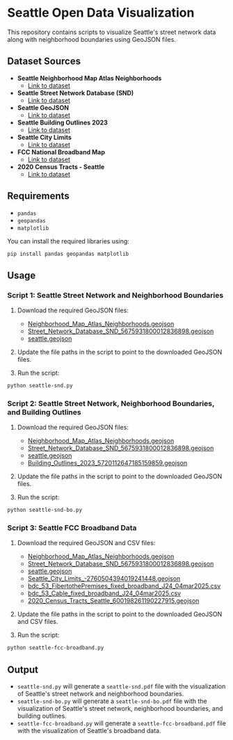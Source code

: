 # Seattle Open Data Visualization

This repository contains scripts to visualize Seattle's street network data along with neighborhood boundaries using GeoJSON files.

## Dataset Sources

- **Seattle Neighborhood Map Atlas Neighborhoods**
  - [Link to dataset](https://data-seattlecitygis.opendata.arcgis.com/datasets/SeattleCityGIS::neighborhood-map-atlas-neighborhoods)
- **Seattle Street Network Database (SND)**
  - [Link to dataset](https://data-seattlecitygis.opendata.arcgis.com/datasets/street-network-database-snd-1)
- **Seattle GeoJSON**
  - [Link to dataset](https://polygons.openstreetmap.fr/get_geojson.py?id=237385&params=0)
- **Seattle Building Outlines 2023**
  - [Link to dataset](https://data-seattlecitygis.opendata.arcgis.com/datasets/SeattleCityGIS::building-outlines-2023/about)
- **Seattle City Limits**
  - [Link to dataset](https://data-seattlecitygis.opendata.arcgis.com/maps/seattle-city-limits-2)
- **FCC National Broadband Map**
  - [Link to dataset](https://broadbandmap.fcc.gov/data-download)
- **2020 Census Tracts - Seattle**
  - [Link to dataset](https://data-seattlecitygis.opendata.arcgis.com/datasets/SeattleCityGIS::2020-census-tracts-seattle/)

## Requirements

- `pandas`
- `geopandas`
- `matplotlib`

You can install the required libraries using:
```bash
pip install pandas geopandas matplotlib
```

## Usage

### Script 1: Seattle Street Network and Neighborhood Boundaries

1. Download the required GeoJSON files:
    - [Neighborhood_Map_Atlas_Neighborhoods.geojson](https://data-seattlecitygis.opendata.arcgis.com/datasets/SeattleCityGIS::neighborhood-map-atlas-neighborhoods)
    - [Street_Network_Database_SND_5675931800012836898.geojson](https://data-seattlecitygis.opendata.arcgis.com/datasets/street-network-database-snd-1)
    - [seattle.geojson](https://polygons.openstreetmap.fr/get_geojson.py?id=237385&params=0)

2. Update the file paths in the script to point to the downloaded GeoJSON files.

3. Run the script:
```bash
python seattle-snd.py
```

### Script 2: Seattle Street Network, Neighborhood Boundaries, and Building Outlines

1. Download the required GeoJSON files:
    - [Neighborhood_Map_Atlas_Neighborhoods.geojson](https://data-seattlecitygis.opendata.arcgis.com/datasets/SeattleCityGIS::neighborhood-map-atlas-neighborhoods)
    - [Street_Network_Database_SND_5675931800012836898.geojson](https://data-seattlecitygis.opendata.arcgis.com/datasets/street-network-database-snd-1)
    - [seattle.geojson](https://polygons.openstreetmap.fr/get_geojson.py?id=237385&params=0)
    - [Building_Outlines_2023_5720112647185159859.geojson](https://data-seattlecitygis.opendata.arcgis.com/datasets/SeattleCityGIS::building-outlines-2023/about)

2. Update the file paths in the script to point to the downloaded GeoJSON files.

3. Run the script:
```bash
python seattle-snd-bo.py
```

### Script 3: Seattle FCC Broadband Data

1. Download the required GeoJSON and CSV files:
    - [Neighborhood_Map_Atlas_Neighborhoods.geojson](https://data-seattlecitygis.opendata.arcgis.com/datasets/SeattleCityGIS::neighborhood-map-atlas-neighborhoods)
    - [Street_Network_Database_SND_5675931800012836898.geojson](https://data-seattlecitygis.opendata.arcgis.com/datasets/street-network-database-snd-1)
    - [seattle.geojson](https://polygons.openstreetmap.fr/get_geojson.py?id=237385&params=0)
    - [Seattle_City_Limits_-2760504394019241448.geojson](https://data-seattlecitygis.opendata.arcgis.com/maps/seattle-city-limits-2)
    - [bdc_53_FibertothePremises_fixed_broadband_J24_04mar2025.csv](https://broadbandmap.fcc.gov/data-download)
    - [bdc_53_Cable_fixed_broadband_J24_04mar2025.csv](https://broadbandmap.fcc.gov/data-download)
    - [2020_Census_Tracts_Seattle_600198261190227915.geojson](https://data-seattlecitygis.opendata.arcgis.com/datasets/SeattleCityGIS::2020-census-tracts-seattle/)

2. Update the file paths in the script to point to the downloaded GeoJSON and CSV files.

3. Run the script:
```bash
python seattle-fcc-broadband.py
```

## Output

- `seattle-snd.py` will generate a `seattle-snd.pdf` file with the visualization of Seattle's street network and neighborhood boundaries.
- `seattle-snd-bo.py` will generate a `seattle-snd-bo.pdf` file with the visualization of Seattle's street network, neighborhood boundaries, and building outlines.
- `seattle-fcc-broadband.py` will generate a `seattle-fcc-broadband.pdf` file with the visualization of Seattle's broadband data.
